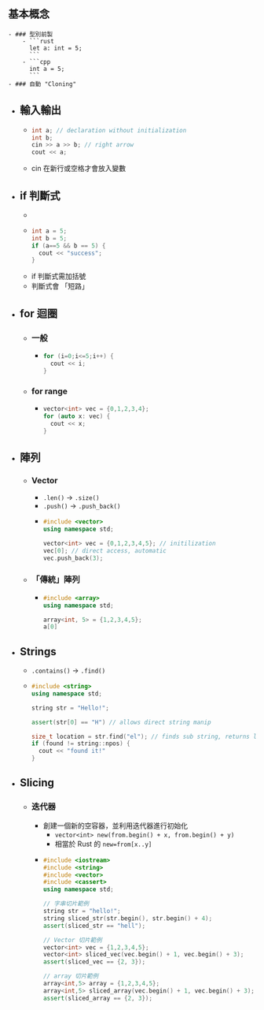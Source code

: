 ## 基本概念
	- ### 型別前製
		- ```rust
		  let a: int = 5;
		  ```
		- ```cpp
		  int a = 5;
		  ```
	- ### 自動 "Cloning"
- ## 輸入輸出
	- ```cpp
	  int a; // declaration without initialization
	  int b;
	  cin >> a >> b; // right arrow
	  cout << a;
	  ```
	- cin 在新行或空格才會放入變數
- ## if 判斷式
	-
	- ```cpp
	  int a = 5;
	  int b = 5;
	  if (a==5 && b == 5) {
	    cout << "success";
	  }
	  ```
	- if 判斷式需加括號
	- 判斷式會 「短路」
- ## for 迴圈
	- ### 一般
		- ```cpp
		  for (i=0;i<=5;i++) {
		    cout << i;
		  }
		  ```
	- ### for range
		- ```cpp
		  vector<int> vec = {0,1,2,3,4};
		  for (auto x: vec) {
		  	cout << x;
		  }
		  ```
- ## 陣列
	- ### Vector
		- `.len()` -> `.size()`
		- `.push()` -> `.push_back()`
		- ```cpp
		  #include <vector>
		  using namespace std;
		  
		  vector<int> vec = {0,1,2,3,4,5}; // initilization
		  vec[0]; // direct access, automatic
		  vec.push_back(3);
		  ```
	- ### 「傳統」陣列
		- ```cpp
		  #include <array>
		  using namespace std;
		  
		  array<int, 5> = {1,2,3,4,5};
		  a[0]
		  ```
- ## Strings
	- `.contains()` -> `.find()`
	- ```cpp
	  #include <string>
	  using namespace std;
	  
	  string str = "Hello!";
	  
	  assert(str[0] == "H") // allows direct string manip
	  
	  size_t location = str.find("el"); // finds sub string, returns location
	  if (found != string::npos) {
	  	cout << "found it!"
	  }
	  ```
- ## Slicing
	- ### 迭代器
		- 創建一個新的空容器，並利用迭代器進行初始化
			- `vector<int> new(from.begin() + x, from.begin() + y)`
			- 相當於 Rust 的 `new=from[x..y]`
		- ```cpp
		  #include <iostream>
		  #include <string>
		  #include <vector>
		  #include <cassert>
		  using namespace std;
		  
		  // 字串切片範例
		  string str = "hello!";
		  string sliced_str(str.begin(), str.begin() + 4);
		  assert(sliced_str == "hell");
		  
		  // Vector 切片範例
		  vector<int> vec = {1,2,3,4,5};
		  vector<int> sliced_vec(vec.begin() + 1, vec.begin() + 3);
		  assert(sliced_vec == {2, 3});
		  
		  // array 切片範例
		  array<int,5> array = {1,2,3,4,5};
		  array<int,5> sliced_array(vec.begin() + 1, vec.begin() + 3);
		  assert(sliced_array == {2, 3});
		  ```